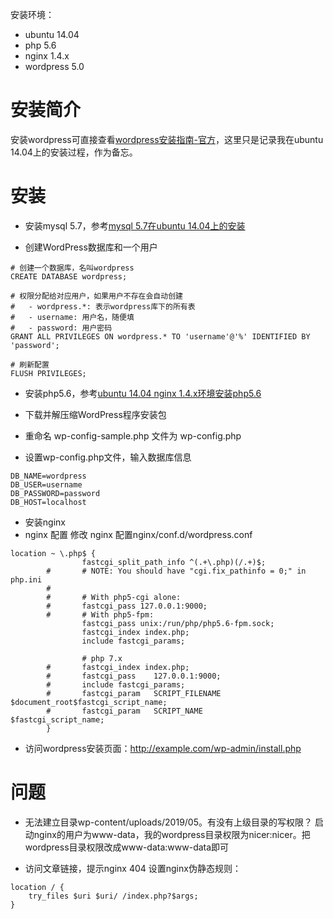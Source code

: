 
安装环境：
* ubuntu 14.04
* php 5.6
* nginx 1.4.x
* wordpress 5.0

# 安装简介

安装wordpress可直接查看[wordpress安装指南-官方](https://codex.wordpress.org/zh-cn:%E5%AE%89%E8%A3%85_WordPress)，这里只是记录我在ubuntu 14.04上的安装过程，作为备忘。

# 安装

* 安装mysql 5.7，参考[mysql 5.7在ubuntu 14.04上的安装](http://blog.wangjinle.com/?p=1487&preview=true)

* 创建WordPress数据库和一个用户
```
# 创建一个数据库，名叫wordpress
CREATE DATABASE wordpress;

# 权限分配给对应用户，如果用户不存在会自动创建
#   - wordpress.*: 表示wordpress库下的所有表
#   - username: 用户名，随便填
#   - password: 用户密码
GRANT ALL PRIVILEGES ON wordpress.* TO 'username'@'%' IDENTIFIED BY 'password';

# 刷新配置
FLUSH PRIVILEGES;
```

* 安装php5.6，参考[ubuntu 14.04 nginx 1.4.x环境安装php5.6](http://blog.wangjinle.com/article/php5-6-install-ubuntu14-04-nginx.html)

* 下载并解压缩WordPress程序安装包
* 重命名 wp-config-sample.php 文件为 wp-config.php
* 设置wp-config.php文件，输入数据库信息
```
DB_NAME=wordpress
DB_USER=username
DB_PASSWORD=password
DB_HOST=localhost
```

* 安装nginx
* nginx 配置 修改 nginx 配置nginx/conf.d/wordpress.conf
```
location ~ \.php$ {
                fastcgi_split_path_info ^(.+\.php)(/.+)$;
        #       # NOTE: You should have "cgi.fix_pathinfo = 0;" in php.ini
        #
        #       # With php5-cgi alone:
        #       fastcgi_pass 127.0.0.1:9000;
        #       # With php5-fpm:
                fastcgi_pass unix:/run/php/php5.6-fpm.sock;
                fastcgi_index index.php;
                include fastcgi_params;

				# php 7.x
        #       fastcgi_index index.php;
        #       fastcgi_pass    127.0.0.1:9000;
        #       include fastcgi_params;
        #       fastcgi_param   SCRIPT_FILENAME    $document_root$fastcgi_script_name;
        #       fastcgi_param   SCRIPT_NAME        $fastcgi_script_name;
        }
```

* 访问wordpress安装页面：http://example.com/wp-admin/install.php

# 问题

* 无法建立目录wp-content/uploads/2019/05。有没有上级目录的写权限？
启动nginx的用户为www-data，我的wordpress目录权限为nicer:nicer。把wordpress目录权限改成www-data:www-data即可

* 访问文章链接，提示nginx 404
设置nginx伪静态规则：
```
location / {
	try_files $uri $uri/ /index.php?$args;
}
```
